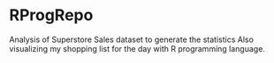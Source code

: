 # RProgRepo
Analysis of Superstore Sales dataset to generate the statistics 
Also visualizing my shopping list for the day with R programming language.
